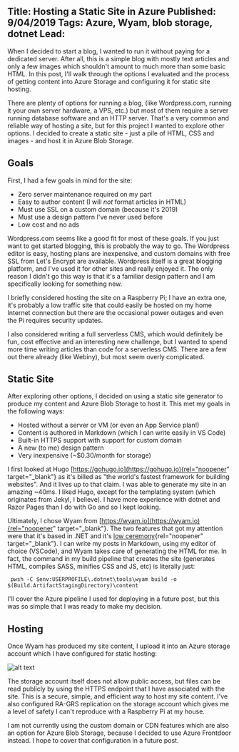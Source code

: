 Title: Hosting a Static Site in Azure
Published: 9/04/2019
Tags: Azure, Wyam, blob storage, dotnet
Lead: 
---

When I decided to start a blog, I wanted to run it without paying for a dedicated server. After all, this is a simple blog with mostly text articles and only a few images which shouldn't amount to much more than some basic HTML.  In this post, I'll walk through the options I evaluated and the process of getting content into Azure Storage and configuring it for static site hosting.

There are plenty of options for running a blog, (like Wordpress.com, running it your own server hardware, a VPS, etc.) but most of them require a server running database software and an HTTP server. That's a very common and reliable way of hosting a site, but for this project I  wanted to explore other options. I decided to create a static site -  just a pile of HTML, CSS and images - and host it in Azure Blob Storage.

## Goals
First, I had a few goals in mind for the site:

* Zero server maintenance required on my part
* Easy to author content (I will *not* format articles in HTML)
* Must use SSL on a custom domain (because it's 2019)
* Must use a design pattern I've never used before
* Low cost and no ads

Wordpress.com seems like a good fit for most of these goals. If you just want to get started blogging, this is probably the way to go. The Wordpress editor is easy, hosting plans are inexpensive, and custom domains with free SSL from Let's Encrypt are available. Wordpress itself is a great blogging platform, and I've used it for other sites and really enjoyed it. The only reason I didn't go this way is that it's a familiar design pattern and I am specifically looking for something new.

I briefly considered hosting the site on a Raspberry Pi; I have an extra one, it's probably a low traffic site that could easily be hosted on my home Internet connection but there are the occasional power outages and even the Pi requires security updates.

I also considered writing a full serverless CMS, which would definitely be fun, cost effective and an interesting new challenge, but I wanted to spend more time writing articles than code for a serverless CMS. There are a few out there already (like Webiny), but most seem overly complicated.

## Static Site

After exploring other options, I decided on using a static site generator to produce my content and Azure Blob Storage to host it. This met my goals in the following ways:

* Hosted without a server or VM (or even an App Service plan!)
* Content is authored in Markdown (which I can write easily in VS Code)
* Built-in HTTPS support with support for custom domain
* A new (to me) design pattern
* Very inexpensive (~$0.30/month for storage)

I first looked at Hugo [https://gohugo.io](https://gohugo.io){rel="noopener" target="_blank"} as it's billed as "the world's fastest framework for building websites". And it lives up to that claim. I was able to generate my site in an amazing ~40ms. I liked Hugo, except for the templating system (which originates from Jekyl, I believe). I have more experience with dotnet and Razor Pages than I do with Go and so I kept looking.

Ultimately, I chose Wyam from [https://wyam.io](https://wyam.io){rel="noopener" target="_blank"}. The two features that got my attention were that it's based in .NET and it's [low ceremony](https://wyam.io/docs/usage/obtaining){rel="noopener" target="_blank"}. I can write my posts in Markdown, using my editor of choice (VSCode), and Wyam takes care of generating the HTML for me. In fact, the command in my build pipeline that creates the site (generates HTML, compiles SASS, minifies CSS and JS, etc) is literally just:

```pwsh
 pwsh -C $env:USERPROFILE\.dotnet\tools\wyam build -o $(Build.ArtifactStagingDirectory)\content
 ```

I'll cover the Azure pipeline I used for deploying in a future post, but this was so simple that I was ready to make my decision.

## Hosting
Once Wyam has produced my site content, I upload it into an Azure storage account which I have configured for static hosting:

![alt text](/images/mbdotnet-azure-storage-account.png "storage account config screenshot")

The storage account itself does not allow public access, but files can be read publicly by using the HTTPS endpoint that I have associated with the site. This is a secure, simple, and efficient way to host my site content. I've also configured RA-GRS replication on the storage account which gives me a level of safety I can't reproduce with a Raspberry Pi at my house.

I am not currently using the custom domain or CDN features which are also an option for Azure Blob Storage, because I decided to use Azure Frontdoor instead. I hope to cover that configuration in a future post.
